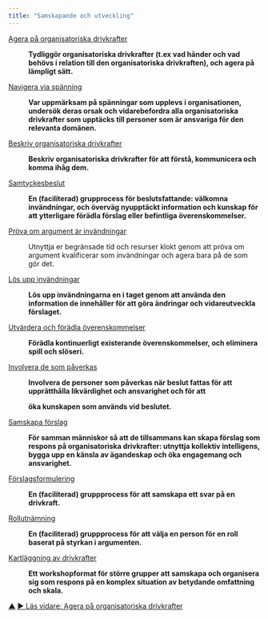 ```yaml
---
title: "Samskapande och utveckling"
---
```



<dl>

  <dt><a href="respond-to-organizational-drivers.html">Agera på organisatoriska drivkrafter</a></dt>
  <dd><p><strong>Tydliggör organisatoriska drivkrafter (t.ex vad händer och vad behövs i relation till den organisatoriska drivkraften), och agera på lämpligt sätt.</strong></p></dd>

  <dt><a href="navigate-via-tension.html">Navigera via spänning</a></dt>
  <dd><p><strong>Var uppmärksam på spänningar som upplevs i organisationen, undersök deras orsak och vidarebefordra alla organisatoriska drivkrafter som upptäcks till personer som är ansvariga för den relevanta domänen.</strong></p></dd>

  <dt><a href="describe-organizational-drivers.html">Beskriv organisatoriska drivkrafter</a></dt>
  <dd><p><strong>Beskriv organisatoriska drivkrafter för att förstå, kommunicera och komma ihåg dem.</strong></p></dd>

  <dt><a href="consent-decision-making.html">Samtyckesbeslut</a></dt>
  <dd><p><strong>En (faciliterad) grupprocess för beslutsfattande: välkomna invändningar, och överväg nyupptäckt information och kunskap för att ytterligare förädla förslag eller befintliga överenskommelser.</strong></p></dd>

  <dt><a href="test-arguments-qualify-as-objections.html">Pröva om argument är invändningar</a></dt>
  <dd><p>Utnyttja er begränsade tid och resurser klokt genom att pröva om argument kvalificerar som invändningar och agera bara på de som gör det.</p></dd>

  <dt><a href="resolve-objections.html">Lös upp invändningar</a></dt>
  <dd><p><strong>Lös upp invändningarna en i taget genom att använda den information de innehåller för att göra ändringar och vidareutveckla förslaget.</strong></p></dd>

  <dt><a href="evaluate-and-evolve-agreements.html">Utvärdera och förädla överenskommelser</a></dt>
  <dd><p><strong>Förädla kontinuerligt existerande överenskommelser, och eliminera spill och slöseri.</strong></p></dd>

  <dt><a href="involve-those-affected.html">Involvera de som påverkas</a></dt>
  <dd><p><strong>Involvera de personer som påverkas när beslut fattas för att upprätthålla likvärdighet och ansvarighet och för att </p>
<p>öka kunskapen som används vid beslutet.</strong></p></dd>

  <dt><a href="co-create-proposals.html">Samskapa förslag</a></dt>
  <dd><p><strong>För samman människor så att de tillsammans kan skapa förslag som respons på organisatoriska drivkrafter: utnyttja kollektiv intelligens, bygga upp en känsla av ägandeskap och öka engagemang och ansvarighet.</strong></p></dd>

  <dt><a href="proposal-forming.html">Förslagsformulering</a></dt>
  <dd><p><strong>En (faciliterad) gruppprocess för att samskapa ett svar på en drivkraft.</strong></p></dd>

  <dt><a href="role-selection.html">Rollutnämning</a></dt>
  <dd><p><strong>En (faciliterad) gruppprocess för att välja en person för en roll baserat på styrkan i argumenten.</strong></p></dd>

  <dt><a href="driver-mapping.html">Kartläggning av drivkrafter</a></dt>
  <dd><p><strong>Ett workshopformat för större grupper att samskapa och organisera sig som respons på en komplex situation av betydande omfattning och skala.</strong></p></dd>
</dl>


<div class="bottom-nav">
<a href="patterns.html" title="Upp: Mönstren">▲</a> <a href="respond-to-organizational-drivers.html" title="Läs vidare: Agera på organisatoriska drivkrafter">▶ Läs vidare: Agera på organisatoriska drivkrafter</a>
</div>


<script type="text/javascript">
Mousetrap.bind('g n', function() {
    window.location.href = 'respond-to-organizational-drivers.html';
    return false;
});
</script>

